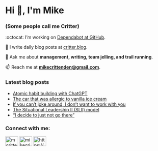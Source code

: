 # Hi 👋, I'm Mike
### (Some people call me Critter)

:octocat: I’m working on [Dependabot at GitHub](https://github.com/features/security).

📝 I write daily blog posts at [critter.blog](https://critter.blog).

💬 Ask me about **management, writing, team jelling, and trail running**.

📫 Reach me at **mikecrittenden@gmail.com**.

### Latest blog posts
<!-- BLOG-POST-LIST:START -->
- [Atomic habit building with ChatGPT](https://critter.blog/2023/09/21/atomic-habit-building-with-chatgpt/)
- [The car that was allergic to vanilla ice cream](https://critter.blog/2023/09/20/the-car-that-was-allergic-to-vanilla-ice-cream/)
- [If you can’t joke around, I don’t want to work with you](https://critter.blog/2023/09/19/if-you-cant-joke-around-i-dont-want-to-work-with-you/)
- [The Situational Leadership II &lpar;SLII&rpar; model](https://critter.blog/2023/09/18/the-situational-leadership-ii-slii-model/)
- [“I decide to just not go there”](https://critter.blog/2023/09/15/i-decide-to-just-not-go-there/)
<!-- BLOG-POST-LIST:END -->

<h3 align="left">Connect with me:</h3>
<p align="left">
<a href="https://twitter.com/mcrittenden" target="blank"><img align="center" src="https://raw.githubusercontent.com/rahuldkjain/github-profile-readme-generator/master/src/images/icons/Social/twitter.svg" alt="mcrittenden" height="30" width="40" /></a>
<a href="https://linkedin.com/in/mikecrittenden" target="blank"><img align="center" src="https://raw.githubusercontent.com/rahuldkjain/github-profile-readme-generator/master/src/images/icons/Social/linked-in-alt.svg" alt="mikecrittenden" height="30" width="40" /></a>
<a href="https://critter.blog/feed/" target="blank"><img align="center" src="https://raw.githubusercontent.com/rahuldkjain/github-profile-readme-generator/master/src/images/icons/Social/rss.svg" alt="https://critter.blog/feed/" height="30" width="40" /></a>
</p>
